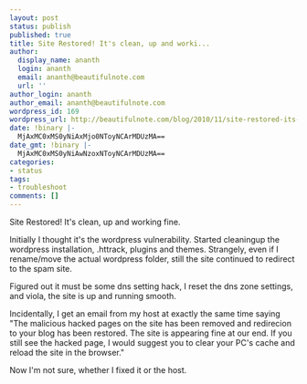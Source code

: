 ```yaml
---
layout: post
status: publish
published: true
title: Site Restored! It's clean, up and worki...
author:
  display_name: ananth
  login: ananth
  email: ananth@beautifulnote.com
  url: ''
author_login: ananth
author_email: ananth@beautifulnote.com
wordpress_id: 169
wordpress_url: http://beautifulnote.com/blog/2010/11/site-restored-its-clean-up-and-worki/
date: !binary |-
  MjAxMC0xMS0yNiAxMjo0NToyNCArMDUzMA==
date_gmt: !binary |-
  MjAxMC0xMS0yNiAwNzoxNToyNCArMDUzMA==
categories:
- status
tags:
- troubleshoot
comments: []
---
```

<p>Site Restored! It's clean, up and working fine.</p>
<p>Initially I thought it's the wordpress vulnerability. Started cleaningup the wordpress installation, .httrack, plugins and themes. Strangely, even if I rename&#47;move the actual wordpress folder, still the site continued to redirect to the spam site. </p>
<p>Figured out it must be some dns setting hack, I reset the dns zone settings, and viola, the site is up and running smooth. </p>
<p>Incidentally, I get an email from my host at exactly the same time saying "The malicious hacked pages on the site has been removed and redirecion to your blog has been restored. The site is appearing fine at our end. If you still see the hacked page, I would suggest you to clear your PC's cache and reload the site in the browser."</p>
<p>Now I'm not sure, whether I fixed it or the host.</p>
